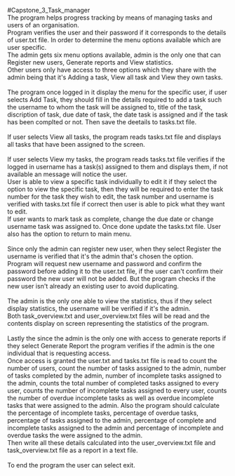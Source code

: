 #Capstone_3_Task_manager\
The program helps progress tracking by means of managing tasks and users of an organisation.\
Program verifies the user and their password if it corresponds to the details of user.txt file. In order to determine the menu options available which are user specific.\
The admin gets six menu options available, admin is the only one that can Register new users, Generate reports and View statistics.\
Other users only have access to three options which they share with the admin being that it's Adding a task, View all task and View they own tasks.\
\
The program once logged in it display the menu for the specific user, if user selects Add Task, they should fill in the details required to add a task such the username to whom the task will be assigned to, title of the task, discription of task, due date of task, the date task is assigned and if the task has been complted or not. Then save the deetails to tasks.txt file.\
\
If user selects View all tasks, the program reads tasks.txt file and displays all tasks that have been assigned to the screen.\
\
If user selects View my tasks, the program reads tasks.txt file verifies if the logged in username has a task(s) assigned to them and displays them, if not available an message will notice the user.\
User is able to view a specific task individually to edit it if they select the option to view the specific task, then they will be required to enter the task number for the task they wish to edit, the task number and username is verified with tasks.txt file if correct then user is able to pick what they want to edit.\
If user wants to mark task as complete, change the due date or change username task was assigned to. Once done update the tasks.txt file. User also has the option to return to main menu.\
\
Since only the admin can register new user, when they select Register the username is verified that it's the admin that's chosen the option.\
Program will request new username and password and confirm the password before adding it to the user.txt file, if the user can't confirm their password the new user will not be added. But the program checks if the new user isn't already an existing user to avoid duplicating.\
\
The admin is the only one able to view the statistics, thus if they select display statistics, the username will be verified if it's the admin.\
Both task_overview.txt and user_overview.txt files will be read and the contents display on screen representing the statistics of the program.\
\
Lastly the since the admin is the only one with access to generate reports if they select Generate Report the program verifies if the admin is the one individual that is requesting access.\
Once access is granted the user.txt and tasks.txt file is read to count the number of users, count the number of tasks assigned to the admin, number of tasks completed by the admin, number of incomplete tasks assigned to the admin, counts the total number of completed tasks assigned to every user, counts the number of incomplete tasks assigned to every user, counts the number of overdue incomplete tasks as well as overdue incomplete tasks that were assigned to the admin.
Also the program should calculate the percentage of incomplete tasks, percentage of overdue tasks, percentage of tasks assigned to the admin, percentage of complete and incomplete tasks assigned to the admin and percentage of incomplete and overdue tasks the were assigned to the admin.\
Then write all these details calculated into the user_overview.txt file and task_overview.txt file as a report in a text file.\
\
To end the program the user can select exit.